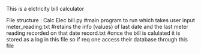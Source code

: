 This is a elctricity bill calculator 

File structure :
Calc Elec bill.py #main program to run which takes user input
meter_reading.txt #retains the info (values) of last date and the last meter reading recorded on that date
record.txt        #once the bill is calulated it is stored as a log in this file so if req one access their database through this file



